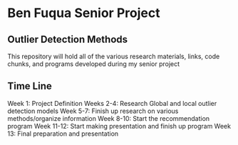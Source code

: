 # Ben Fuqua Senior Project
## Outlier Detection Methods
This repository will hold all of the various research materials, links, code chunks, and programs developed during my senior project

## Time Line
Week 1: Project Definition
Weeks 2-4: Research Global and local outlier detection models
Week 5-7: Finish up research on various methods/organize information
Week 8-10: Start the recommendation program
Week 11-12: Start making presentation and finish up program
Week 13: Final preparation and presentation
